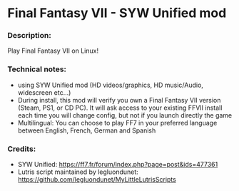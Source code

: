 # Final Fantasy VII - SYW Unified mod
### Description:
Play Final Fantasy VII on Linux!
### Technical notes:
- using SYW Unified mod (HD videos/graphics, HD music/Audio, widescreen etc...)
- During install, this mod will verify you own a Final Fantasy VII version (Steam, PS1, or CD PC). It will ask access to your existing FFVII install each time you will change config, but not if you launch directly the game
- Multilingual: You can choose to play FF7 in your preferred language between English, French, German and Spanish
### Credits:
- SYW Unified: https://ff7.fr/forum/index.php?page=post&ids=477361
- Lutris script maintained by legluondunet: https://github.com/legluondunet/MyLittleLutrisScripts
